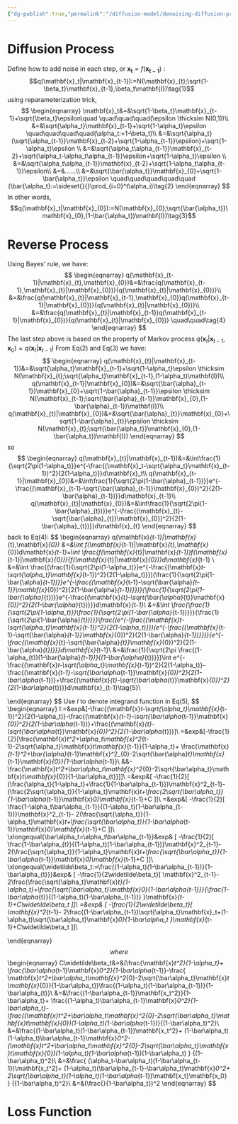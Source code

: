 ```yaml
---
{"dg-publish":true,"permalink":"/diffusion-model/denoising-diffusion-probabilistic-models/ddpm-deduction/","tags":["gardenEntry"]}
---
```



# Diffusion Process
Define how to add noise in each step, or $\mathbf{x_t}=f(\mathbf{x_{t-1}})$ :
$$q(\mathbf{x}_t|\mathbf{x}_{t-1}):=N(\mathbf{x}_{t};\sqrt{1-\beta_t}\mathbf{x}_{t-1},\beta_t\mathbf{I})\tag{1}$$
using reparameterization trick, 
$$
\begin{eqnarray}
\mathbf{x}_t&=&\sqrt{1-\beta_t}\mathbf{x}_{t-1}+\sqrt{\beta_t}\epsilon\quad \quad\quad\quad(\epsilon \thicksim N(0,1))\\
&=&\sqrt{\alpha_t}\mathbf{x}_{t-1}+\sqrt{1-\alpha_t}\epsilon \quad\quad\quad\quad(\alpha_t:=1-\beta_t)\\
&=&\sqrt{\alpha_t}(\sqrt{\alpha_{t-1}}\mathbf{x}_{t-2}+\sqrt{1-\alpha_{t-1}}\epsilon)+\sqrt{1-\alpha_t}\epsilon \\
&=&\sqrt{\alpha_t\alpha_{t-1}}\mathbf{x}_{t-2}+\sqrt{\alpha_t-\alpha_t\alpha_{t-1}}\epsilon+\sqrt{1-\alpha_t}\epsilon \\
&=&\sqrt{\alpha_t\alpha_{t-1}}\mathbf{x}_{t-2}+\sqrt{1-\alpha_t\alpha_{t-1}}\epsilon\\
&=&......\\
&=&\sqrt{\bar{\alpha_t}}\mathbf{x}_{0}+\sqrt{1-\bar{\alpha_t}}\epsilon \quad\quad\quad\quad\quad (\bar{\alpha_t}:=\sideset{}{}\prod_{i=0}^t\alpha_i)\tag{2}
\end{eqnarray}
$$
In other words,
$$q(\mathbf{x}_t|\mathbf{x}_{0}):=N(\mathbf{x}_{0};\sqrt{\bar{\alpha_t}}\mathbf{x}_{0},(1-\bar{\alpha_t})\mathbf{I})\tag{3}$$

# Reverse Process
Using Bayes' rule, we have:
$$
\begin{eqnarray}
q(\mathbf{x}_{t-1}|\mathbf{x}_{t},\mathbf{x}_{0})&=&\frac{q(\mathbf{x}_{t-1},\mathbf{x}_{t}|\mathbf{x}_{0})}{q(\mathbf{x}_{t}|\mathbf{x}_{0})}\\
&=&\frac{q(\mathbf{x}_{t}|\mathbf{x}_{t-1},\mathbf{x}_{0})q(\mathbf{x}_{t-1}|\mathbf{x}_{0})}{q(\mathbf{x}_{t}|\mathbf{x}_{0})}\\
&=&\frac{q(\mathbf{x}_{t}|\mathbf{x}_{t-1})q(\mathbf{x}_{t-1}|\mathbf{x}_{0})}{q(\mathbf{x}_{t}|\mathbf{x}_{0})} \quad\quad\tag{4}
\end{eqnarray}
$$
The last step above is based on the property of Markov process $q(\mathbf{x}_{t}|\mathbf{x}_{t-1},\mathbf{x}_{0})=q(\mathbf{x}_{t}|\mathbf{x}_{t-1})$
From Eq(2) and Eq(3) we have:
$$
\begin{eqnarray}
q(\mathbf{x}_{t}|\mathbf{x}_{t-1})&=&\sqrt{\alpha_t}\mathbf{x}_{t-1}+\sqrt{1-\alpha_t}\epsilon \thicksim N(\mathbf{x}_{t};\sqrt{\alpha_t}\mathbf{x}_{t-1},(1-\alpha_t)\mathbf{I})\\
q(\mathbf{x}_{t-1}|\mathbf{x}_{0})&=&\sqrt{\bar{\alpha}_{t-1}}\mathbf{x}_{0}+\sqrt{1-\bar{\alpha}_{t-1}}\epsilon \thicksim N(\mathbf{x}_{t-1};\sqrt{\bar{\alpha}_{t-1}}\mathbf{x}_{0},(1-\bar{\alpha}_{t-1})\mathbf{I})\\
q(\mathbf{x}_{t}|\mathbf{x}_{0})&=&\sqrt{\bar{\alpha}_{t}}\mathbf{x}_{0}+\sqrt{1-\bar{\alpha}_{t}}\epsilon \thicksim N(\mathbf{x}_{t};\sqrt{\bar{\alpha_t}}\mathbf{x}_{0},(1-\bar{\alpha_t})\mathbf{I})
\end{eqnarray}
$$
so
$$
\begin{eqnarray}
q(\mathbf{x}_{t}|\mathbf{x}_{t-1})&=&\int\frac{1}{\sqrt{2\pi(1-\alpha_t)}}e^{-\frac{(\mathbf{x}_t-\sqrt{\alpha_t}\mathbf{x}_{t-1})^2}{2(1-\alpha_t)}}d\mathbf{x}_t\\
q(\mathbf{x}_{t-1}|\mathbf{x}_{0})&=&\int\frac{1}{\sqrt{2\pi(1-\bar{\alpha}_{t-1})}}e^{-\frac{(\mathbf{x}_{t-1}-\sqrt{\bar{\alpha}_{t-1}}\mathbf{x}_{0})^2}{2(1-\bar{\alpha}_{t-1})}}d\mathbf{x}_{t-1}\\
q(\mathbf{x}_{t}|\mathbf{x}_{0})&=&\int\frac{1}{\sqrt{2\pi(1-\bar{\alpha}_{t})}}e^{-\frac{(\mathbf{x}_{t}-\sqrt{\bar{\alpha}_{t}}\mathbf{x}_{0})^2}{2(1-\bar{\alpha}_{t})}}d\mathbf{x}_{t}
\end{eqnarray}
$$
back to Eq(4):
$$
\begin{eqnarray}
q(\mathbf{x}_{t-1}|\mathbf{x}_{t},\mathbf{x}_{0})
&=&\int f(\mathbf{x}_{t-1}|\mathbf{x}_{t},\mathbf{x}_{0})d\mathbf{x}_{t-1}=\int \frac{f(\mathbf{x}_{t}|\mathbf{x}_{t-1})f(\mathbf{x}_{t-1}|\mathbf{x}_{0})}{f(\mathbf{x}_{t}|\mathbf{x}_{0})}d\mathbf{x}_{t-1} \\
&=&\int \frac{(\frac{1}{\sqrt{2\pi(1-\alpha_t)}}e^{-\frac{(\mathbf{x}_t-\sqrt{\alpha_t}\mathbf{x}_{t-1})^2}{2(1-\alpha_t)}})(\frac{1}{\sqrt{2\pi(1-\bar{\alpha}_{t-1})}}e^{-\frac{(\mathbf{x}_{t-1}-\sqrt{\bar{\alpha}_{t-1}}\mathbf{x}_{0})^2}{2(1-\bar{\alpha}_{t-1})}})}{\frac{1}{\sqrt{2\pi(1-\bar{\alpha}_{t})}}e^{-\frac{(\mathbf{x}_{t}-\sqrt{\bar{\alpha}_{t}}\mathbf{x}_{0})^2}{2(1-\bar{\alpha}_{t})}}}d\mathbf{x}_{t-1}\\
&=&\int \frac{\frac{1}{\sqrt{2\pi(1-\alpha_t)}}\frac{1}{\sqrt{2\pi(1-\bar{\alpha}_{t-1})}}}{\frac{1}{\sqrt{2\pi(1-\bar{\alpha}_{t})}}}\frac{(e^{-\frac{(\mathbf{x}_t-\sqrt{\alpha_t}\mathbf{x}_{t-1})^2}{2(1-\alpha_t)}})(e^{-\frac{(\mathbf{x}_{t-1}-\sqrt{\bar{\alpha}_{t-1}}\mathbf{x}_{0})^2}{2(1-\bar{\alpha}_{t-1})}})}{e^{-\frac{(\mathbf{x}_{t}-\sqrt{\bar{\alpha}_{t}}\mathbf{x}_{0})^2}{2(1-\bar{\alpha}_{t})}}}d\mathbf{x}_{t-1}\\
&=&\frac{1}{\sqrt{2\pi \frac{(1-\alpha_{t})(1-\bar{\alpha}_{t-1})}{(1-\bar{\alpha}_{t})}}}\int e^{-\frac{(\mathbf{x}_t-\sqrt{\alpha_t}\mathbf{x}_{t-1})^2}{2(1-\alpha_t)}-\frac{(\mathbf{x}_{t-1}-\sqrt{\bar\alpha_{t-1}}\mathbf{x}_{0})^2}{2(1-\bar\alpha_{t-1})}+\frac{(\mathbf{x}_{t}-\sqrt{\bar\alpha_{t}}\mathbf{x}_{0})^2}{2(1-\bar\alpha_{t})}}d\mathbf{x}_{t-1}\tag{5}\\

\end{eqnarray}
$$
Use $I$ to denote integrand function in Eq(5), 
$$
\begin{eqnarray}
I:=&exp&[-\frac{(\mathbf{x}_t-\sqrt{\alpha_t}\mathbf{x}_{t-1})^2}{2(1-\alpha_t)}-\frac{(\mathbf{x}_{t-1}-\sqrt{\bar\alpha_{t-1}}\mathbf{x}_{0})^2}{2(1-\bar\alpha_{t-1})}+\frac{(\mathbf{x}_{t}-\sqrt{\bar\alpha_{t}}\mathbf{x}_{0})^2}{2(1-\bar\alpha_{t})}]\\
=&exp&[-\frac{1}{2}[\frac{\mathbf{x}_t^2+\alpha_t\mathbf{x}^2_{t-1}-2\sqrt{\alpha_t}\mathbf{x}_t\mathbf{x}_{t-1}}{1-\alpha_t}+
\frac{\mathbf{x}_{t-1}^2+\bar{\alpha}_{t-1}\mathbf{x}^2_{0}-2\sqrt{\bar{\alpha}_t}\mathbf{x}_{t-1}\mathbf{x}_{0}}{1-\bar\alpha_{t-1}}\\
&&-
\frac{\mathbf{x}_t^2+\bar\alpha_t\mathbf{x}^2_{0}-2\sqrt{\bar\alpha_t}\mathbf{x}_t\mathbf{x}_{0}}{1-\bar\alpha_{t}}]]\\
=&exp&[
-\frac{1}{2}[
(\frac{\alpha_t}{1-\alpha_t}+\frac{1}{1-\bar\alpha_{t-1}})\mathbf{x}^2_{t-1}-
(\frac{2\sqrt{\alpha_t}}{1-\alpha_t}\mathbf{x}_t+\frac{2\sqrt{\bar\alpha_t}}{1-\bar\alpha_{t-1}}\mathbf{x}_0)\mathbf{x}_{t-1}+C
]]\\
=&exp&[
-\frac{1}{2}[
\frac{1-\alpha_t\bar\alpha_{t-1}}{(1-\alpha_t)(1-\bar\alpha_{t-1})}\mathbf{x}^2_{t-1}-
2(\frac{\sqrt{\alpha_t}}{1-\alpha_t}\mathbf{x}_t+\frac{\sqrt{\bar\alpha_t}}{1-\bar\alpha_{t-1}}\mathbf{x}_0)\mathbf{x}_{t-1}+C
]]\\
\xlongequal{\bar\alpha_t=\alpha_t\bar\alpha_{t-1}}&exp&
[
-\frac{1}{2}[
\frac{1-\bar\alpha_{t}}{(1-\alpha_t)(1-\bar\alpha_{t-1})}\mathbf{x}^2_{t-1}-
2(\frac{\sqrt{\alpha_t}}{1-\alpha_t}\mathbf{x}_t+\frac{\sqrt{\bar\alpha_t}}{1-\bar\alpha_{t-1}}\mathbf{x}_0)\mathbf{x}_{t-1}+C
]]\\
\xlongequal{\widetilde\beta_t:=\frac{(1-\alpha_t)(1-\bar\alpha_{t-1})}{1-\bar\alpha_{t}}}&exp&
[
-\frac{1}{2\widetilde\beta_t}[
\mathbf{x}^2_{t-1}-
2\frac{\frac{\sqrt{\alpha_t}\mathbf{x}_t}{1-\alpha_t}+\frac{\sqrt{\bar\alpha_t}\mathbf{x}_0}{1-\bar\alpha_{t-1}}}{\frac{1-\bar\alpha_{t}}{(1-\alpha_t)(1-\bar\alpha_{t-1})}
}\mathbf{x}_{t-1}+C\widetilde\beta_t
]]\\
=&exp&
[
-\frac{1}{2\widetilde\beta_t}[
\mathbf{x}^2_{t-1}-
2\frac{(1-\bar\alpha_{t-1})\sqrt{\alpha_t}\mathbf{x}_t+(1-\alpha_t)\sqrt{\bar\alpha_t}\mathbf{x}_0}{1-\bar\alpha_t
}\mathbf{x}_{t-1}+C\widetilde\beta_t
]]\\

\end{eqnarray}
$$
where
$$
\begin{eqnarray}
C\widetilde\beta_t&=&(\frac{\mathbf{x}_t^2}{1-\alpha_t}+
\frac{\bar\alpha_{t-1}\mathbf{x}_0^2}{1-\bar\alpha_{t-1}}-\frac{
\mathbf{x}_t^2+\bar\alpha_t\mathbf{x}^2_{0}-2\sqrt{\bar\alpha_t}\mathbf{x}_t\mathbf{x}_{0}}{1-\bar\alpha_t})\frac{(1-\alpha_t)(1-\bar\alpha_{t-1})}{1-\bar\alpha_{t}}\\
&=&\frac{(1-\bar\alpha_{t-1})\mathbf{x_t^2}}{1-\bar\alpha_t}+
\frac{(1-\alpha_t)\bar\alpha_{t-1}\mathbf{x}_0^2}{1-\bar\alpha_t}-
\frac{(\mathbf{x}_t^2+\bar\alpha_t\mathbf{x}^2_{0}-2\sqrt{\bar\alpha_t}\mathbf{x}_t\mathbf{x}_{0})(1-\alpha_t)(1-\bar\alpha_{t-1})}{(1-\bar\alpha_t)^2}\\
&=&\frac{(1-\bar\alpha_t)(1-\bar\alpha_{t-1})\mathbf{x_t^2}+
(1-\bar\alpha_t)(1-\alpha_t)\bar\alpha_{t-1}\mathbf{x}_0^2-
(\mathbf{x}_t^2+\bar\alpha_t\mathbf{x}^2_{0}-2\sqrt{\bar\alpha_t}\mathbf{x}_t\mathbf{x}_{0})(1-\alpha_t)(1-\bar\alpha_{t-1})(1-\bar\alpha_t)
}
{(1-\bar\alpha_t)^2}\\
&=&\frac{
(\alpha_t-\bar\alpha_t)(1-\bar\alpha_{t-1})\mathbf{x_t^2}+
(1-\alpha_t)(\bar\alpha_{t-1}-\bar\alpha_t)\mathbf{x}_0^2+
2\sqrt{\bar\alpha_t}(1-\alpha_t)(1-\bar\alpha_{t-1})\mathbf{x_t}\mathbf{x_0}
}
{(1-\bar\alpha_t)^2}\\
&=&(\frac{}{1-\bar\alpha_t})^2
\end{eqnarray}
$$




# Loss Function
